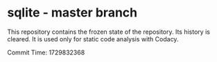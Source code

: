# sqlite - master branch

This repository contains the frozen state of the repository.
Its history is cleared. It is used only for static code
analysis with Codacy.

Commit Time: 1729832368